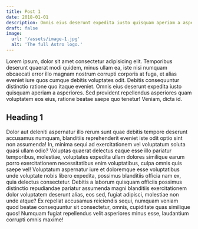```yaml
---
title: Post 1
date: 2018-01-01
description: Omnis eius deserunt expedita iusto quisquam aperiam a asperiores.
draft: false
image:
  url: '/assets/image-1.jpg'
  alt: 'The full Astro logo.'
---
```


Lorem ipsum, dolor sit amet consectetur adipisicing elit. Temporibus deserunt quaerat modi quidem, minus ullam ea, iste nisi numquam obcaecati error illo magnam nostrum corrupti corporis at fuga, et alias eveniet iure quos cumque debitis voluptates odit. Debitis consequuntur distinctio ratione quo itaque eveniet. Omnis eius deserunt expedita iusto quisquam aperiam a asperiores. Sed provident repellendus asperiores quam voluptatem eos eius, ratione beatae saepe quo tenetur! Veniam, dicta id.

## Heading 1

Dolor aut deleniti aspernatur illo rerum sunt quae debitis tempore deserunt accusamus numquam, blanditiis reprehenderit eveniet iste odit optio sint non assumenda! In, minima sequi ad exercitationem vel voluptatum soluta quasi ullam odio? Voluptas quaerat delectus eaque esse illo pariatur temporibus, molestiae, voluptates expedita ullam dolores similique earum porro exercitationem necessitatibus enim voluptatibus, culpa omnis quis saepe vel! Voluptatum aspernatur iure et doloremque esse voluptatibus unde voluptate nobis libero expedita, possimus blanditiis officia nam ex, quia delectus consectetur. Debitis a laborum quisquam officiis possimus distinctio repudiandae pariatur assumenda magni blanditiis exercitationem dolor voluptatem deserunt alias, eos sed, fugiat adipisci, molestiae non unde atque? Ex repellat accusamus reiciendis sequi, numquam veniam quod beatae consequuntur sit consectetur, omnis, cupiditate quas similique quos! Numquam fugiat repellendus velit asperiores minus esse, laudantium corrupti omnis maxime!
